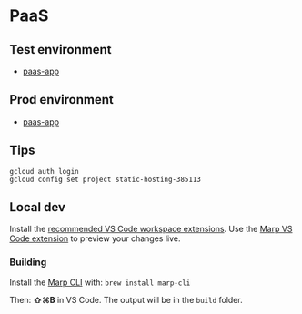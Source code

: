 # PaaS

## Test environment

- [paas-app](https://paas-app-aw26i256sa-ez.a.run.app)

## Prod environment

- [paas-app](https://paas-app-bw2xookxra-ez.a.run.app)

## Tips

```shell
gcloud auth login
gcloud config set project static-hosting-385113
```

## Local dev

Install the [recommended VS Code workspace extensions](https://code.visualstudio.com/docs/editor/extension-marketplace#_workspace-recommended-extensions). Use the [Marp VS Code extension](https://marketplace.visualstudio.com/items?itemName=marp-team.marp-vscode) to preview your changes live.

### Building

Install the [Marp CLI](https://www.npmjs.com/package/@marp-team/marp-cli) with: `brew install marp-cli`

Then: **⇧⌘B** in VS Code. The output will be in the `build` folder.
